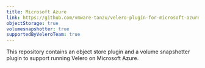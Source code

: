 ```yaml
---
title: Microsoft Azure
link: https://github.com/vmware-tanzu/velero-plugin-for-microsoft-azure
objectStorage: true
volumesnapshotter: true
supportedByVeleroTeam: true
---
```

This repository contains an object store plugin and a volume snapshotter plugin to support running Velero on Microsoft Azure.
